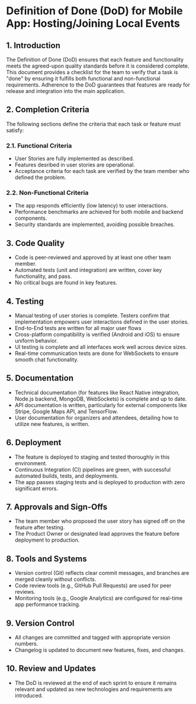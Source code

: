 # Definition of Done (DoD) for Mobile App: Hosting/Joining Local Events

## 1. Introduction

The Definition of Done (DoD) ensures that each feature and functionality meets the agreed-upon quality standards before it is considered complete. This document provides a checklist for the team to verify that a task is "done" by ensuring it fulfills both functional and non-functional requirements. Adherence to the DoD guarantees that features are ready for release and integration into the main application.

## 2. Completion Criteria
The following sections define the criteria that each task or feature must satisfy:

### 2.1. Functional Criteria
- User Stories are fully implemented as described.
- Features desribed in user stories are operational.
- Acceptance criteria for each task are verified by the team member who defined the problem.
### 2.2. Non-Functional Criteria
- The app responds efficiently (low latency) to user interactions.
- Performance benchmarks are achieved for both mobile and backend components.
- Security standards are implemented, avoiding possible breaches.
## 3. Code Quality
- Code is peer-reviewed and approved by at least one other team member.
- Automated tests (unit and integration) are written, cover key functionality, and pass.
- No critical bugs are found in key features.
## 4. Testing
- Manual testing of user stories is complete. Testers confirm that implementation empowers user interactions defined in the user stories.
- End-to-End tests are written for all major user flows
- Cross-platform compatibility is verified (Android and iOS) to ensure uniform behavior.
- UI testing is complete and all interfaces work well across device sizes.
- Real-time communication tests are done for WebSockets to ensure smooth chat functionality.
## 5. Documentation
- Technical documentation (for features like React Native integration, Node.js backend, MongoDB, WebSockets) is complete and up to date.
- API documentation is written, particularly for external components like Stripe, Google Maps API, and TensorFlow.
- User documentation for organizers and attendees, detailing how to utilize new features, is written.
## 6. Deployment
- The feature is deployed to staging and tested thoroughly in this environment.
- Continuous Integration (CI) pipelines are green, with successful automated builds, tests, and deployments.
- The app passes staging tests and is deployed to production with zero significant errors.
## 7. Approvals and Sign-Offs
- The team member who proposed the user story has signed off on the feature after testing.
- The Product Owner or designated lead approves the feature before deployment to production.
## 8. Tools and Systems
- Version control (Git) reflects clear commit messages, and branches are merged cleanly without conflicts.
- Code review tools (e.g., GitHub Pull Requests) are used for peer reviews.
- Monitoring tools (e.g., Google Analytics) are configured for real-time app performance tracking.
## 9. Version Control
- All changes are committed and tagged with appropriate version numbers.
- Changelog is updated to document new features, fixes, and changes.
## 10. Review and Updates
- The DoD is reviewed at the end of each sprint to ensure it remains relevant and updated as new technologies and requirements are introduced.
